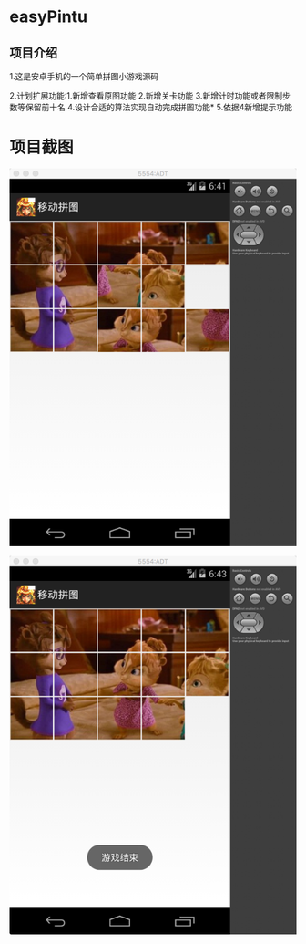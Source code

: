 # easyPintu

## 项目介绍

1.这是安卓手机的一个简单拼图小游戏源码

2.计划扩展功能:1.新增查看原图功能 2.新增关卡功能 3.新增计时功能或者限制步数等保留前十名 4.设计合适的算法实现自动完成拼图功能* 5.依据4新增提示功能

# 项目截图

![](img/playing.png)

![](img/gameOver.png)
